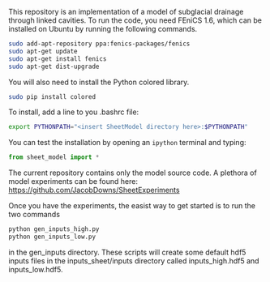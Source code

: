 This repository is an implementation of a model of subglacial drainage through linked cavities. To run the code, you need FEniCS 1.6, which can be installed on Ubuntu by running the following commands.

```bash
sudo add-apt-repository ppa:fenics-packages/fenics
sudo apt-get update
sudo apt-get install fenics
sudo apt-get dist-upgrade
```

You will also need to install the Python colored library.

```bash
sudo pip install colored
```

To install, add a line to you .bashrc file:
```bash
export PYTHONPATH="<insert SheetModel directory here>:$PYTHONPATH"
```
You can test the installation by opening an ``ipython`` terminal and typing:

```python
from sheet_model import *
```
The current repository contains only the model source code. A plethora of model experiments can be found here: https://github.com/JacobDowns/SheetExperiments

Once you have the experiments, the easist way to get started is to run the two commands

```bash
python gen_inputs_high.py
python gen_inputs_low.py
```
in the gen\_inputs directory. These scripts will create some default hdf5 inputs files in the inputs\_sheet/inputs directory called inputs\_high.hdf5 and inputs\_low.hdf5. 


